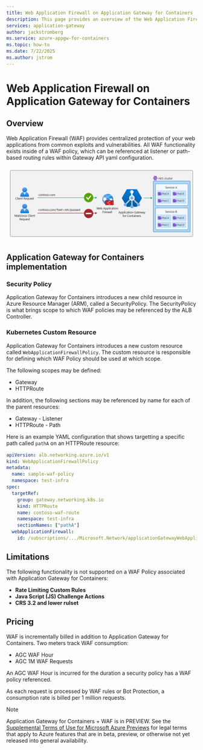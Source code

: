 ```yaml
---
title: Web Application Firewall on Application Gateway for Containers
description: This page provides an overview of the Web Application Firewall (WAF) on Application Gateway for Containers, including setup, limitations, known issues, and more.
services: application-gateway
author: jackstromberg
ms.service: azure-appgw-for-containers
ms.topic: how-to
ms.date: 7/22/2025
ms.author: jstrom
---
```


# Web Application Firewall on Application Gateway for Containers

## Overview

Web Application Firewall (WAF) provides centralized protection of your web applications from common exploits and vulnerabilities. All WAF functionality exists inside of a WAF policy, which can be referenced at listener or path-based routing rules within Gateway API yaml configuration.

![Diagram depicting a request being blocked by a web application firewall rule.](./media/how-to-web-application-firewall-gateway-api/web-application-firewall.png)

## Application Gateway for Containers implementation

### Security Policy

Application Gateway for Containers introduces a new child resource in Azure Resource Manager (ARM), called a SecurityPolicy. The SecurityPolicy is what brings scope to which WAF policies may be referenced by the ALB Controller.

### Kubernetes Custom Resource

Application Gateway for Containers introduces a new custom resource called `WebApplicationFirewallPolicy`. The custom resource is responsible for defining which WAF Policy should be used at which scope.

The following scopes may be defined:

* Gateway
* HTTPRoute

In addition, the following sections may be referenced by name for each of the parent resources:

* Gateway - Listener
* HTTPRoute - Path

Here is an example YAML configuration that shows targetting a specific path called `pathA` on an HTTPRoute resource:

```yaml
apiVersion: alb.networking.azure.io/v1
kind: WebApplicationFirewallPolicy
metadata:
  name: sample-waf-policy
  namespace: test-infra
spec:
  targetRef:
    group: gateway.networking.k8s.io
    kind: HTTPRoute
    name: contoso-waf-route
    namespace: test-infra
    sectionNames: ["pathA"]
  webApplicationFirewall:
    id: /subscriptions/.../Microsoft.Network/applicationGatewayWebApplicationFirewallPolicies/waf-policy-0
```

## Limitations

The following functionality is not supported on a WAF Policy associated with Application Gateway for Containers:

* **Rate Limiting Custom Rules**
* **Java Script (JS) Challenge Actions**
* **CRS 3.2 and lower rulset**

## Pricing

WAF is incrementally billed in addition to Application Gateway for Containers. Two meters track WAF consumption: 

* AGC WAF Hour
* AGC 1M WAF Requests

An AGC WAF Hour is incurred for the duration a security policy has a WAF policy referenced.

As each request is processed by WAF rules or Bot Protection, a consumption rate is billed per 1 million requests.

> [!NOTE]
> Application Gateway for Containers + WAF is in PREVIEW.
> See the [Supplemental Terms of Use for Microsoft Azure Previews](https://azure.microsoft.com/support/legal/preview-supplemental-terms/) for legal terms that apply to Azure features that are in beta, preview, or otherwise not yet released into general availability.
